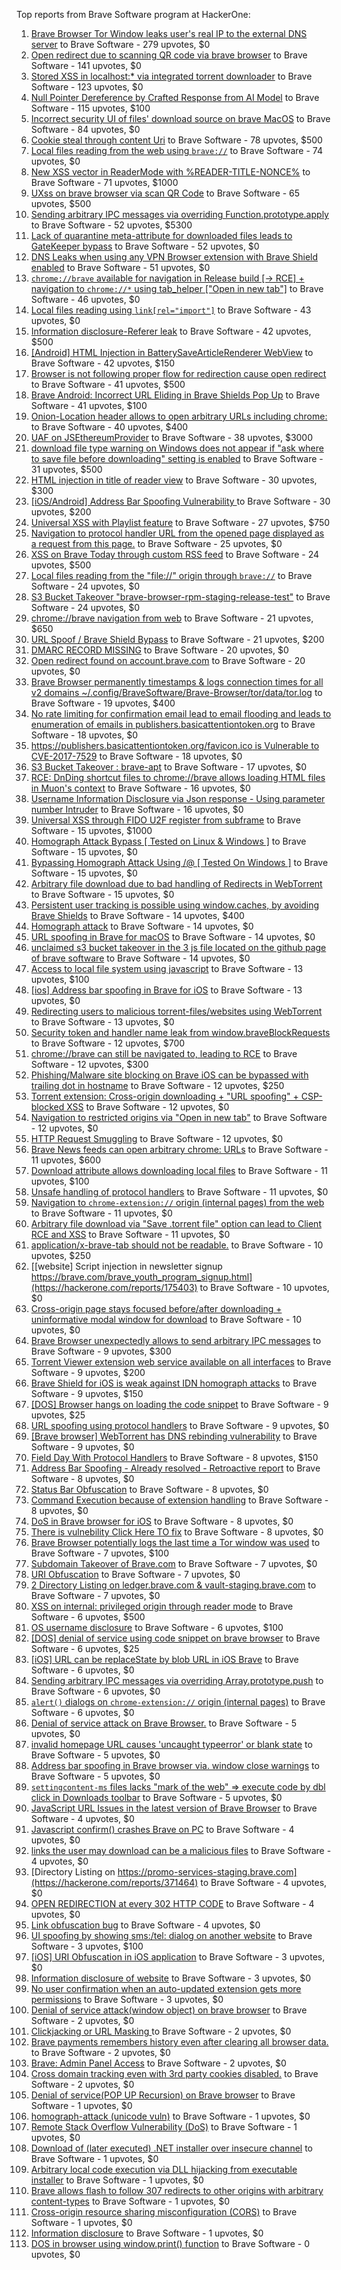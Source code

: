 Top reports from Brave Software program at HackerOne:

1. [Brave Browser Tor Window leaks user's real IP to the external DNS server](https://hackerone.com/reports/1077022) to Brave Software - 279 upvotes, $0
2. [Open redirect due to scanning QR code via brave browser](https://hackerone.com/reports/1946534) to Brave Software - 141 upvotes, $0
3. [Stored XSS in localhost:* via integrated torrent downloader](https://hackerone.com/reports/681617) to Brave Software - 123 upvotes, $0
4. [Null Pointer Dereference by Crafted Response from AI Model](https://hackerone.com/reports/2958097) to Brave Software - 115 upvotes, $100
5. [ Incorrect security UI of files' download source on brave MacOS](https://hackerone.com/reports/2888770) to Brave Software - 84 upvotes, $0
6. [Cookie steal through content Uri](https://hackerone.com/reports/876192) to Brave Software - 78 upvotes, $500
7. [Local files reading from the web using `brave://`](https://hackerone.com/reports/390013) to Brave Software - 74 upvotes, $0
8. [New XSS vector in ReaderMode with %READER-TITLE-NONCE%](https://hackerone.com/reports/1436142) to Brave Software - 71 upvotes, $1000
9. [UXss on brave browser via scan QR Code](https://hackerone.com/reports/1884042) to Brave Software - 65 upvotes, $500
10. [Sending arbitrary IPC messages via overriding Function.prototype.apply](https://hackerone.com/reports/188086) to Brave Software - 52 upvotes, $5300
11. [Lack of quarantine meta-attribute for downloaded files leads to GateKeeper bypass](https://hackerone.com/reports/374106) to Brave Software - 52 upvotes, $0
12. [DNS Leaks when using any VPN Browser extension with Brave Shield enabled](https://hackerone.com/reports/1203842) to Brave Software - 51 upvotes, $0
13. [`chrome://brave` available for navigation in Release build [-\> RCE] + navigation to `chrome://*` using tab_helper ["Open in new tab"]](https://hackerone.com/reports/395737) to Brave Software - 46 upvotes, $0
14. [Local files reading using `link[rel="import"]`](https://hackerone.com/reports/375329) to Brave Software - 43 upvotes, $0
15. [Information disclosure-Referer leak](https://hackerone.com/reports/1337624) to Brave Software - 42 upvotes, $500
16. [[Android] HTML Injection in BatterySaveArticleRenderer WebView](https://hackerone.com/reports/176065) to Brave Software - 42 upvotes, $150
17. [Browser is not following proper flow for redirection cause open redirect ](https://hackerone.com/reports/1579374) to Brave Software - 41 upvotes, $500
18. [Brave Android: Incorrect URL Eliding in Brave Shields Pop Up](https://hackerone.com/reports/2501378) to Brave Software - 41 upvotes, $100
19. [Onion-Location header allows to open arbitrary URLs including chrome:](https://hackerone.com/reports/1089995) to Brave Software - 40 upvotes, $400
20. [UAF on JSEthereumProvider](https://hackerone.com/reports/1977252) to Brave Software - 38 upvotes, $3000
21. [download file type warning on Windows does not appear if "ask where to save file before downloading" setting is enabled](https://hackerone.com/reports/1848062) to Brave Software - 31 upvotes, $500
22. [HTML injection in title of reader view](https://hackerone.com/reports/991713) to Brave Software - 30 upvotes, $300
23. [[iOS/Android] Address Bar Spoofing Vulnerability ](https://hackerone.com/reports/175958) to Brave Software - 30 upvotes, $200
24. [Universal XSS with Playlist feature](https://hackerone.com/reports/1436558) to Brave Software - 27 upvotes, $750
25. [Navigation to protocol handler URL from the opened page displayed as a request from this page.](https://hackerone.com/reports/374969) to Brave Software - 25 upvotes, $0
26. [XSS on Brave Today through custom RSS feed](https://hackerone.com/reports/1184379) to Brave Software - 24 upvotes, $500
27. [Local files reading from the "file://" origin through `brave://`](https://hackerone.com/reports/390362) to Brave Software - 24 upvotes, $0
28. [S3 Bucket Takeover  "brave-browser-rpm-staging-release-test"](https://hackerone.com/reports/1835133) to Brave Software - 24 upvotes, $0
29. [chrome://brave navigation from web](https://hackerone.com/reports/415967) to Brave Software - 21 upvotes, $650
30. [URL Spoof / Brave Shield Bypass](https://hackerone.com/reports/255991) to Brave Software - 21 upvotes, $200
31. [DMARC RECORD MISSING](https://hackerone.com/reports/491753) to Brave Software - 20 upvotes, $0
32. [Open redirect found on account.brave.com](https://hackerone.com/reports/1338437) to Brave Software - 20 upvotes, $0
33. [Brave Browser permanently timestamps & logs connection times for all v2 domains ~/.config/BraveSoftware/Brave-Browser/tor/data/tor.log](https://hackerone.com/reports/1249056) to Brave Software - 19 upvotes, $400
34. [No rate limiting for confirmation email lead to email flooding and leads to enumeration of emails in publishers.basicattentiontoken.org](https://hackerone.com/reports/854793) to Brave Software - 18 upvotes, $0
35. [https://publishers.basicattentiontoken.org/favicon.ico is Vulnerable to CVE-2017-7529](https://hackerone.com/reports/980856) to Brave Software - 18 upvotes, $0
36. [S3 Bucket Takeover : brave-apt](https://hackerone.com/reports/1791558) to Brave Software - 17 upvotes, $0
37. [RCE: DnDing shortcut files to chrome://brave allows loading HTML files in Muon's context](https://hackerone.com/reports/415258) to Brave Software - 16 upvotes, $0
38. [Username Information Disclosure via Json response - Using parameter number Intruder](https://hackerone.com/reports/812351) to Brave Software - 16 upvotes, $0
39. [Universal XSS through FIDO U2F register from subframe](https://hackerone.com/reports/993670) to Brave Software - 15 upvotes, $1000
40. [Homograph Attack Bypass [ Tested on Linux & Windows ]](https://hackerone.com/reports/268984) to Brave Software - 15 upvotes, $0
41. [Bypassing Homograph Attack Using /@ [ Tested On Windows ]](https://hackerone.com/reports/317931) to Brave Software - 15 upvotes, $0
42. [Arbitrary file download due to bad handling of Redirects in WebTorrent](https://hackerone.com/reports/975514) to Brave Software - 15 upvotes, $0
43. [Persistent user tracking is possible using window.caches, by avoiding Brave Shields](https://hackerone.com/reports/1668815) to Brave Software - 14 upvotes, $400
44. [Homograph attack](https://hackerone.com/reports/175286) to Brave Software - 14 upvotes, $0
45. [URL spoofing in Brave for macOS](https://hackerone.com/reports/369086) to Brave Software - 14 upvotes, $0
46. [unclaimed s3 bucket takeover in the 3 js file located on the github page of  brave software](https://hackerone.com/reports/1316650) to Brave Software - 14 upvotes, $0
47. [Access to local file system using javascript](https://hackerone.com/reports/175979) to Brave Software - 13 upvotes, $100
48. [[ios] Address bar spoofing in Brave for iOS](https://hackerone.com/reports/176929) to Brave Software - 13 upvotes, $0
49. [Redirecting users to malicious torrent-files/websites using WebTorrent](https://hackerone.com/reports/968328) to Brave Software - 13 upvotes, $0
50. [Security token and handler name leak from window.braveBlockRequests](https://hackerone.com/reports/1668723) to Brave Software - 12 upvotes, $700
51. [chrome://brave can still be navigated to, leading to RCE](https://hackerone.com/reports/415178) to Brave Software - 12 upvotes, $300
52. [Phishing/Malware site blocking on Brave iOS can be bypassed with trailing dot in hostname](https://hackerone.com/reports/1068505) to Brave Software - 12 upvotes, $250
53. [Torrent extension: Cross-origin downloading + "URL spoofing" + CSP-blocked XSS](https://hackerone.com/reports/378864) to Brave Software - 12 upvotes, $0
54. [Navigation to restricted origins via "Open in new tab"](https://hackerone.com/reports/369218) to Brave Software - 12 upvotes, $0
55. [HTTP Request Smuggling](https://hackerone.com/reports/866382) to Brave Software - 12 upvotes, $0
56. [Brave News feeds can open arbitrary chrome: URLs](https://hackerone.com/reports/1819668) to Brave Software - 11 upvotes, $600
57. [Download attribute allows downloading local files](https://hackerone.com/reports/258710) to Brave Software - 11 upvotes, $100
58. [Unsafe handling of protocol handlers](https://hackerone.com/reports/369185) to Brave Software - 11 upvotes, $0
59. [Navigation to `chrome-extension://` origin (internal pages) from the web](https://hackerone.com/reports/378805) to Brave Software - 11 upvotes, $0
60. [Arbitrary file download via "Save .torrent file" option can lead to Client RCE and XSS](https://hackerone.com/reports/963155) to Brave Software - 11 upvotes, $0
61. [application/x-brave-tab should not be readable.](https://hackerone.com/reports/258578) to Brave Software - 10 upvotes, $250
62. [[website] Script injection in newsletter signup https://brave.com/brave_youth_program_signup.html](https://hackerone.com/reports/175403) to Brave Software - 10 upvotes, $0
63. [Cross-origin page stays focused before/after downloading + uninformative modal window for download](https://hackerone.com/reports/375259) to Brave Software - 10 upvotes, $0
64. [Brave Browser unexpectedly allows to send arbitrary IPC messages](https://hackerone.com/reports/187542) to Brave Software - 9 upvotes, $300
65. [Torrent Viewer extension web service available on all interfaces](https://hackerone.com/reports/300181) to Brave Software - 9 upvotes, $200
66. [Brave Shield for iOS is weak against IDN homograph attacks](https://hackerone.com/reports/1819329) to Brave Software - 9 upvotes, $150
67. [[DOS] Browser hangs on loading the code snippet](https://hackerone.com/reports/181686) to Brave Software - 9 upvotes, $25
68. [URL spoofing using protocol handlers](https://hackerone.com/reports/373721) to Brave Software - 9 upvotes, $0
69. [[Brave browser] WebTorrent has DNS rebinding vulnerability](https://hackerone.com/reports/663729) to Brave Software - 9 upvotes, $0
70. [Field Day With Protocol Handlers](https://hackerone.com/reports/416040) to Brave Software - 8 upvotes, $150
71. [Address Bar Spoofing - Already resolved - Retroactive report](https://hackerone.com/reports/175779) to Brave Software - 8 upvotes, $0
72. [Status Bar Obfuscation](https://hackerone.com/reports/175701) to Brave Software - 8 upvotes, $0
73. [Command Execution because of extension handling](https://hackerone.com/reports/188078) to Brave Software - 8 upvotes, $0
74. [DoS in Brave browser for iOS](https://hackerone.com/reports/357665) to Brave Software - 8 upvotes, $0
75. [There is vulnebility Click Here TO fix](https://hackerone.com/reports/319036) to Brave Software - 8 upvotes, $0
76. [Brave Browser potentially logs the last time a Tor window was used](https://hackerone.com/reports/1024668) to Brave Software - 7 upvotes, $100
77. [Subdomain Takeover of Brave.com](https://hackerone.com/reports/175397) to Brave Software - 7 upvotes, $0
78. [URI Obfuscation](https://hackerone.com/reports/175529) to Brave Software - 7 upvotes, $0
79. [2 Directory Listing on ledger.brave.com & vault-staging.brave.com](https://hackerone.com/reports/175320) to Brave Software - 7 upvotes, $0
80. [XSS on internal: privileged origin through reader mode](https://hackerone.com/reports/1438028) to Brave Software - 6 upvotes, $500
81. [OS username disclosure](https://hackerone.com/reports/258585) to Brave Software - 6 upvotes, $100
82. [[DOS] denial of service using code snippet on brave browser](https://hackerone.com/reports/181558) to Brave Software - 6 upvotes, $25
83. [[iOS] URL can be replaceState by blob URL in iOS Brave](https://hackerone.com/reports/215044) to Brave Software - 6 upvotes, $0
84. [Sending arbitrary IPC messages via overriding Array.prototype.push](https://hackerone.com/reports/188561) to Brave Software - 6 upvotes, $0
85. [`alert()` dialogs on `chrome-extension://` origin (internal pages)](https://hackerone.com/reports/378809) to Brave Software - 6 upvotes, $0
86. [Denial of service attack on Brave Browser.](https://hackerone.com/reports/176066) to Brave Software - 5 upvotes, $0
87. [invalid homepage URL causes 'uncaught typeerror' or blank state](https://hackerone.com/reports/177184) to Brave Software - 5 upvotes, $0
88. [Address bar spoofing in Brave browser via. window close warnings](https://hackerone.com/reports/208834) to Brave Software - 5 upvotes, $0
89. [`settingcontent-ms` files lacks "mark of the web" =\> execute code by dbl click in Downloads toolbar](https://hackerone.com/reports/377206) to Brave Software - 5 upvotes, $0
90. [JavaScript URL Issues in the latest version of Brave Browser](https://hackerone.com/reports/176083) to Brave Software - 4 upvotes, $0
91. [Javascript confirm() crashes Brave on PC](https://hackerone.com/reports/176076) to Brave Software - 4 upvotes, $0
92. [links the user may download can be a malicious files](https://hackerone.com/reports/182557) to Brave Software - 4 upvotes, $0
93. [Directory Listing on https://promo-services-staging.brave.com](https://hackerone.com/reports/371464) to Brave Software - 4 upvotes, $0
94. [OPEN REDIRECTION at every 302 HTTP CODE](https://hackerone.com/reports/369447) to Brave Software - 4 upvotes, $0
95. [Link obfuscation bug](https://hackerone.com/reports/669440) to Brave Software - 4 upvotes, $0
96. [UI spoofing by showing sms:/tel: dialog on another website](https://hackerone.com/reports/1819652) to Brave Software - 3 upvotes, $100
97. [[iOS] URI Obfuscation in iOS application](https://hackerone.com/reports/176159) to Brave Software - 3 upvotes, $0
98. [Information disclosure of website](https://hackerone.com/reports/179121) to Brave Software - 3 upvotes, $0
99. [No user confirmation when an auto-updated extension gets more permissions](https://hackerone.com/reports/199243) to Brave Software - 3 upvotes, $0
100. [Denial of service attack(window object) on brave browser](https://hackerone.com/reports/176197) to Brave Software - 2 upvotes, $0
101. [Clickjacking or URL Masking ](https://hackerone.com/reports/204198) to Brave Software - 2 upvotes, $0
102. [Brave payments remembers history even after clearing all browser data.](https://hackerone.com/reports/203088) to Brave Software - 2 upvotes, $0
103. [Brave: Admin Panel Access](https://hackerone.com/reports/175366) to Brave Software - 2 upvotes, $0
104. [Cross domain tracking even with 3rd party cookies disabled.](https://hackerone.com/reports/331428) to Brave Software - 2 upvotes, $0
105. [Denial of service(POP UP Recursion) on Brave browser](https://hackerone.com/reports/179248) to Brave Software - 1 upvotes, $0
106. [homograph-attack (unicode vuln)](https://hackerone.com/reports/221461) to Brave Software - 1 upvotes, $0
107. [Remote Stack Overflow Vulnerability (DoS)](https://hackerone.com/reports/181061) to Brave Software - 1 upvotes, $0
108. [Download of (later executed) .NET installer over insecure channel](https://hackerone.com/reports/272231) to Brave Software - 1 upvotes, $0
109. [Arbitrary local code execution via DLL hijacking from executable installer](https://hackerone.com/reports/272221) to Brave Software - 1 upvotes, $0
110. [Brave allows flash to follow 307 redirects to other origins with arbitrary content-types](https://hackerone.com/reports/449478) to Brave Software - 1 upvotes, $0
111. [Cross-origin resource sharing misconfiguration (CORS)](https://hackerone.com/reports/954512) to Brave Software - 1 upvotes, $0
112. [Information disclosure](https://hackerone.com/reports/1347249) to Brave Software - 1 upvotes, $0
113. [DOS in browser using window.print() function](https://hackerone.com/reports/176364) to Brave Software - 0 upvotes, $0
